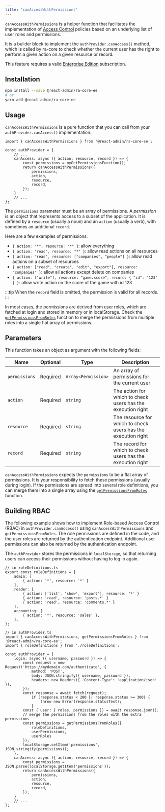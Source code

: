 ```yaml
---
title: "canAccessWithPermissions"
---
```


`canAccessWithPermissions` is a helper function that facilitates the implementation of [Access Control](./Permissions.md#access-control) policies based on an underlying list of user roles and permissions.

It is a builder block to implement the `authProvider.canAccess()` method,  which is called by ra-core to check whether the current user has the right to perform a given action on a given resource or record.

This feature requires a valid [Enterprise Edition](https://marmelab.com/ra-enterprise/) subscription.

## Installation

```bash
npm install --save @react-admin/ra-core-ee
# or
yarn add @react-admin/ra-core-ee
```

## Usage

`canAccessWithPermissions` is a pure function that you can call from your `authProvider.canAccess()` implementation.

```tsx
import { canAccessWithPermissions } from '@react-admin/ra-core-ee';

const authProvider = {
    // ...
    canAccess: async ({ action, resource, record }) => {    
        const permissions = myGetPermissionsFunction();
        return canAccessWithPermissions({
            permissions,
            action,
            resource,
            record,
        });
    }
    // ...
};
```

The `permissions` parameter must be an array of permissions. A *permission* is an object that represents access to a subset of the application. It is defined by a `resource` (usually a noun) and an `action` (usually a verb), with sometimes an additional `record`.

Here are a few examples of permissions:

- `{ action: "*", resource: "*" }`: allow everything
- `{ action: "read", resource: "*" }`: allow read actions on all resources
- `{ action: "read", resource: ["companies", "people"] }`: allow read actions on a subset of resources
- `{ action: ["read", "create", "edit", "export"], resource: "companies" }`: allow all actions except delete on companies
- `{ action: ["write"], resource: "game.score", record: { "id": "123" } }`: allow write action on the score of the game with id 123

:::tip
When the `record` field is omitted, the permission is valid for all records.
:::

In most cases, the permissions are derived from user roles, which are fetched at login and stored in memory or in localStorage. Check the [`getPermissionsFromRoles`](./getPermissionsFromRoles.md) function to merge the permissions from multiple roles into a single flat array of permissions.

## Parameters

This function takes an object as argument with the following fields:

| Name | Optional | Type | Description
| - | - | - | - |
| `permissions` | Required | `Array<Permission>` | An array of permissions for the current user
| `action` | Required | `string` | The action for which to check users has the execution right
| `resource` | Required | `string` | The resource for which to check users has the execution right
| `record` | Required | `string` | The record for which to check users has the execution right

`canAccessWithPermissions` expects the `permissions` to be a flat array of permissions. It is your responsibility to fetch these permissions (usually during login). If the permissions are spread into several role definitions, you can merge them into a single array using the [`getPermissionsFromRoles`](#getpermissionsfromroles) function.

## Building RBAC

The following example shows how to implement Role-based Access Control (RBAC) in `authProvider.canAccess()` using `canAccessWithPermissions` and `getPermissionsFromRoles`. The role permissions are defined in the code, and the user roles are returned by the authentication endpoint. Additional user permissions can also be returned by the authentication endpoint.

The `authProvider` stores the permissions in `localStorage`, so that returning users can access their permissions without having to log in again.

```tsx
// in roleDefinitions.ts
export const roleDefinitions = {
    admin: [
        { action: '*', resource: '*' }
    ],
    reader: [
        { action: ['list', 'show', 'export'], resource: '*' }
        { action: 'read', resource: 'posts.*' }
        { action: 'read', resource: 'comments.*' }
    ],
    accounting: [
        { action: '*', resource: 'sales' },
    ],
};

// in authProvider.ts
import { canAccessWithPermissions, getPermissionsFromRoles } from '@react-admin/ra-core-ee';
import { roleDefinitions } from './roleDefinitions';

const authProvider = {
    login: async ({ username, password }) => {
        const request = new Request('https://mydomain.com/authenticate', {
            method: 'POST',
            body: JSON.stringify({ username, password }),
            headers: new Headers({ 'Content-Type': 'application/json' }),
        });
        const response = await fetch(request);
            if (response.status < 200 || response.status >= 300) {
                throw new Error(response.statusText);
            }
        const { user: { roles, permissions }} = await response.json();
        // merge the permissions from the roles with the extra permissions
        const permissions = getPermissionsFromRoles({
            roleDefinitions,
            userPermissions,
            userRoles
        });
        localStorage.setItem('permissions', JSON.stringify(permissions));
    },
    canAccess: async ({ action, resource, record }) => {    
        const permissions = JSON.parse(localStorage.getItem('permissions'));
        return canAccessWithPermissions({
            permissions,
            action,
            resource,
            record,
        });
    }
    // ...
};
```

